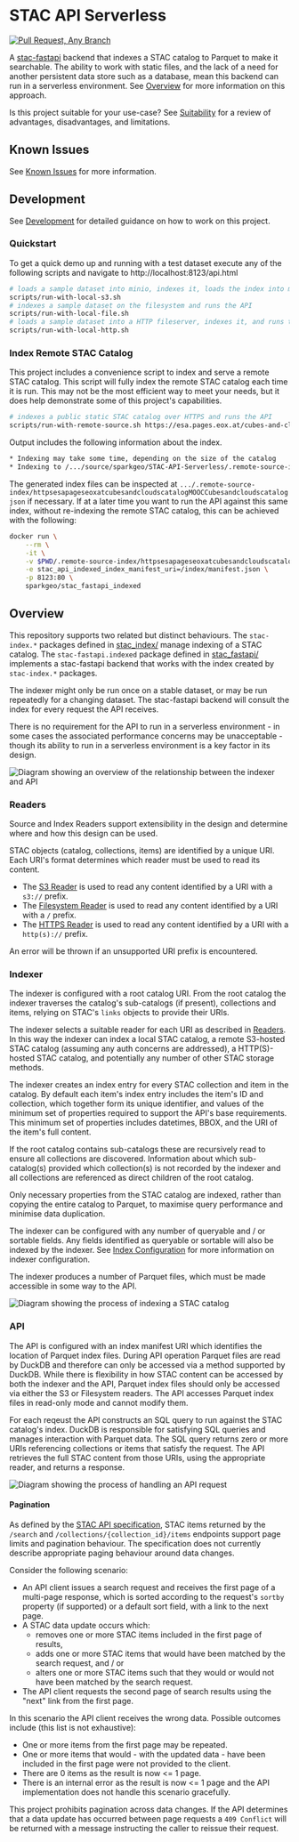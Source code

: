 # STAC API Serverless

[![Pull Request, Any Branch](https://github.com/sparkgeo/STAC-API-Serverless/actions/workflows/pull-request-all.yml/badge.svg)](https://github.com/sparkgeo/STAC-API-Serverless/actions/workflows/pull-request-all.yml)

A [stac-fastapi](https://github.com/stac-utils/stac-fastapi) backend that indexes a STAC catalog to Parquet to make it searchable. The ability to work with static files, and the lack of a need for another persistent data store such as a database, mean this backend can run in a serverless environment. See [Overview](#overview) for more information on this approach.

Is this project suitable for your use-case? See [Suitability](./docs/suitability.md) for a review of advantages, disadvantages, and limitations.

## Known Issues

See [Known Issues](./docs/known-issues.md) for more information.

## Development

See [Development](./docs/development.md) for detailed guidance on how to work on this project.

### Quickstart

To get a quick demo up and running with a test dataset execute any of the following scripts and navigate to http://localhost:8123/api.html

```sh
# loads a sample dataset into minio, indexes it, loads the index into minio, and runs the API
scripts/run-with-local-s3.sh
# indexes a sample dataset on the filesystem and runs the API
scripts/run-with-local-file.sh
# loads a sample dataset into a HTTP fileserver, indexes it, and runs the API
scripts/run-with-local-http.sh
```

### Index Remote STAC Catalog

This project includes a convenience script to index and serve a remote STAC catalog. This script will fully index the remote STAC catalog each time it is run. This may not be the most efficient way to meet your needs, but it does help demonstrate some of this project's capabilities.

```sh
# indexes a public static STAC catalog over HTTPS and runs the API
scripts/run-with-remote-source.sh https://esa.pages.eox.at/cubes-and-clouds-catalog/MOOC_Cubes_and_clouds/catalog.json
```

Output includes the following information about the index.
```sh
* Indexing may take some time, depending on the size of the catalog
* Indexing to /.../source/sparkgeo/STAC-API-Serverless/.remote-source-index/httpsesapageseoxatcubesandcloudscatalogMOOCCubesandcloudscatalogjson
```

The generated index files can be inspected at `.../.remote-source-index/httpsesapageseoxatcubesandcloudscatalogMOOCCubesandcloudscatalogjson` if necessary. If at a later time you want to run the API against this same index, without re-indexing the remote STAC catalog, this can be achieved with the following:

```sh
docker run \
    --rm \
    -it \
    -v $PWD/.remote-source-index/httpsesapageseoxatcubesandcloudscatalogMOOCCubesandcloudscatalogjson:/index:ro \
    -e stac_api_indexed_index_manifest_uri=/index/manifest.json \
    -p 8123:80 \
    sparkgeo/stac_fastapi_indexed
```

## Overview

This repository supports two related but distinct behaviours. The `stac-index.*` packages defined in [stac_index/](./packages/stac-index/) manage indexing of a STAC catalog. The `stac-fastapi.indexed` package defined in [stac_fastapi/](./src/stac_fastapi/) implements a stac-fastapi backend that works with the index created by `stac-index.*` packages.

The indexer might only be run once on a stable dataset, or may be run repeatedly for a changing dataset. The stac-fastapi backend will consult the index for every request the API receives.

There is no requirement for the API to run in a serverless environment - in some cases the associated performance concerns may be unacceptable - though its ability to run in a serverless environment is a key factor in its design.

![Diagram showing an overview of the relationship between the indexer and API](./docs/diagrams/exports/Overview.png "Overview Diagram")

### Readers

Source and Index Readers support extensibility in the design and determine where and how this design can be used.

STAC objects (catalog, collections, items) are identified by a unique URI. Each URI's format determines which reader must be used to read its content.
- The [S3 Reader](./packages/stac-index/src/stac_index/io/readers/s3/) is used to read any content identified by a URI with a `s3://` prefix.
- The [Filesystem Reader](./packages/stac-index/src/stac_index/io/readers/filesystem/) is used to read any content identified by a URI with a `/` prefix.
- The [HTTPS Reader](./packages/stac-index/src/stac_index/io/readers/https/) is used to read any content identified by a URI with a `http(s)://` prefix.

An error will be thrown if an unsupported URI prefix is encountered.

### Indexer

The indexer is configured with a root catalog URI. From the root catalog the indexer traverses the catalog's sub-catalogs (if present), collections and items, relying on STAC's `links` objects to provide their URIs.

The indexer selects a suitable reader for each URI as described in [Readers](#readers). In this way the indexer can index a local STAC catalog, a remote S3-hosted STAC catalog (assuming any auth concerns are addressed), a HTTP(S)-hosted STAC catalog, and potentially any number of other STAC storage methods.

The indexer creates an index entry for every STAC collection and item in the catalog. By default each item's index entry includes the item's ID and collection, which together form its unique identifier, and values of the minimum set of properties required to support the API's base requirements. This minimum set of properties includes datetimes, BBOX, and the URI of the item's full content.

If the root catalog contains sub-catalogs these are recursively read to ensure all collections are discovered. Information about which sub-catalog(s) provided which collection(s) is not recorded by the indexer and all collections are referenced as direct children of the root catalog.

Only necessary properties from the STAC catalog are indexed, rather than copying the entire catalog to Parquet, to maximise query performance and minimise data duplication.

The indexer can be configured with any number of queryable and / or sortable fields. Any fields identified as queryable or sortable will also be indexed by the indexer. See [Index Configuration](./docs/index-config.md) for more information on indexer configuration.

The indexer produces a number of Parquet files, which must be made accessible in some way to the API.

![Diagram showing the process of indexing a STAC catalog](./docs/diagrams/exports/Indexer%20Process.png "Indexer Process")

### API

The API is configured with an index manifest URI which identifies the location of Parquet index files. During API operation Parquet files are read by DuckDB and therefore can only be accessed via a method supported by DuckDB. While there is flexibility in how STAC content can be accessed by both the indexer and the API, Parquet index files should only be accessed via either the S3 or Filesystem readers. The API accesses Parquet index files in read-only mode and cannot modify them.

For each reqeust the API constructs an SQL query to run against the STAC catalog's index. DuckDB is responsible for satisfying SQL queries and manages interaction with Parquet data. The SQL query returns zero or more URIs referencing collections or items that satisfy the request. The API retrieves the full STAC content from those URIs, using the appropriate reader, and returns a response.

![Diagram showing the process of handling an API request](./docs/diagrams/exports/Query%20Process.png "API Request Process")

#### Pagination

As defined by the [STAC API specification](https://github.com/radiantearth/stac-api-spec/tree/v1.0.0/item-search#pagination), STAC items returned by the `/search` and `/collections/{collection_id}/items` endpoints support page limits and pagination behaviour. The specification does not currently describe appropriate paging behaviour around data changes.

Consider the following scenario:
- An API client issues a search request and receives the first page of a multi-page response, which is sorted according to the request's `sortby` property (if supported) or a default sort field, with a link to the next page.
- A STAC data update occurs which:
  - removes one or more STAC items included in the first page of results,
  - adds one or more STAC items that would have been matched by the search request, and / or
  - alters one or more STAC items such that they would or would not have been matched by the search request.
- The API client requests the second page of search results using the "next" link from the first page.

In this scenario the API client receives the wrong data. Possible outcomes include (this list is not exhaustive):
- One or more items from the first page may be repeated.
- One or more items that would - with the updated data - have been included in the first page were not provided to the client.
- There are 0 items as the result is now <= 1 page.
- There is an internal error as the result is now <= 1 page and the API implementation does not handle this scenario gracefully.

This project prohibits pagination across data changes. If the API determines that a data update has occurred between page requests a `409 Conflict` will be returned with a message instructing the caller to reissue their request.
